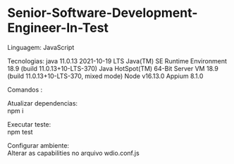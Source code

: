 # Senior-Software-Development-Engineer-In-Test

Linguagem: JavaScript



Tecnologias: 
java 11.0.13 2021-10-19 LTS
Java(TM) SE Runtime Environment 18.9 (build 11.0.13+10-LTS-370)
Java HotSpot(TM) 64-Bit Server VM 18.9 (build 11.0.13+10-LTS-370, mixed mode)
Node v16.13.0
Appium 8.1.0

Comandos :

Atualizar dependencias: <br>
npm i

Executar teste: <br>
npm test

Configurar ambiente:<br>
Alterar as capabilities no arquivo wdio.conf.js